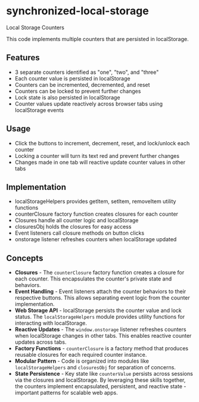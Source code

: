 # synchronized-local-storage

Local Storage Counters

This code implements multiple counters that are persisted in localStorage.

## Features
- 3 separate counters identified as "one", "two", and "three"
- Each counter value is persisted in localStorage
- Counters can be incremented, decremented, and reset
- Counters can be locked to prevent further changes
- Lock state is also persisted in localStorage
- Counter values update reactively across browser tabs using localStorage events


## Usage
- Click the buttons to increment, decrement, reset, and lock/unlock each counter
- Locking a counter will turn its text red and prevent further changes
- Changes made in one tab will reactive update counter values in other tabs



## Implementation
- localStorageHelpers provides getItem, setItem, removeItem utility functions
- counterClosure factory function creates closures for each counter
- Closures handle all counter logic and localStorage
- closuresObj holds the closures for easy access
- Event listeners call closure methods on button clicks
- onstorage listener refreshes counters when localStorage updated



## Concepts
- **Closures** - The `counterClosure` factory function creates a closure for each counter. This encapsulates the counter's private state and behaviors.
- **Event Handling** - Event listeners attach the counter behaviors to their respective buttons. This allows separating event logic from the counter implementation. 
- **Web Storage API** - localStorage persists the counter value and lock status. The `localStorageHelpers` module provides utility functions for interacting with localStorage.
- **Reactive Updates** - The `window.onstorage` listener refreshes counters when localStorage changes in other tabs. This enables reactive counter updates across tabs.
- **Factory Functions** - `counterClosure` is a factory method that produces reusable closures for each required counter instance.
- **Modular Pattern** - Code is organized into modules like `localStorageHelpers` and `closuresObj` for separation of concerns.
- **State Persistence** - Key state like `counterValue` persists across sessions via the closures and localStorage.
By leveraging these skills together, the counters implement encapsulated, persistent, and reactive state - important patterns for scalable web apps.
